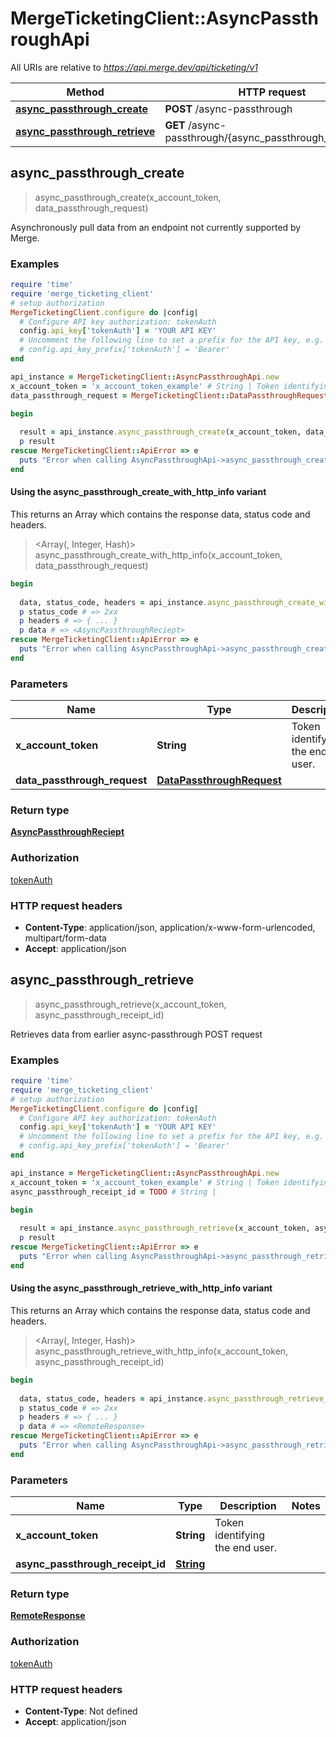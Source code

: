# MergeTicketingClient::AsyncPassthroughApi

All URIs are relative to *https://api.merge.dev/api/ticketing/v1*

| Method | HTTP request | Description |
| ------ | ------------ | ----------- |
| [**async_passthrough_create**](AsyncPassthroughApi.md#async_passthrough_create) | **POST** /async-passthrough |  |
| [**async_passthrough_retrieve**](AsyncPassthroughApi.md#async_passthrough_retrieve) | **GET** /async-passthrough/{async_passthrough_receipt_id} |  |


## async_passthrough_create

> <AsyncPassthroughReciept> async_passthrough_create(x_account_token, data_passthrough_request)



Asynchronously pull data from an endpoint not currently supported by Merge.

### Examples

```ruby
require 'time'
require 'merge_ticketing_client'
# setup authorization
MergeTicketingClient.configure do |config|
  # Configure API key authorization: tokenAuth
  config.api_key['tokenAuth'] = 'YOUR API KEY'
  # Uncomment the following line to set a prefix for the API key, e.g. 'Bearer' (defaults to nil)
  # config.api_key_prefix['tokenAuth'] = 'Bearer'
end

api_instance = MergeTicketingClient::AsyncPassthroughApi.new
x_account_token = 'x_account_token_example' # String | Token identifying the end user.
data_passthrough_request = MergeTicketingClient::DataPassthroughRequest.new({method: MergeTicketingClient::MethodEnum::GET, path: '/scooters'}) # DataPassthroughRequest | 

begin
  
  result = api_instance.async_passthrough_create(x_account_token, data_passthrough_request)
  p result
rescue MergeTicketingClient::ApiError => e
  puts "Error when calling AsyncPassthroughApi->async_passthrough_create: #{e}"
end
```

#### Using the async_passthrough_create_with_http_info variant

This returns an Array which contains the response data, status code and headers.

> <Array(<AsyncPassthroughReciept>, Integer, Hash)> async_passthrough_create_with_http_info(x_account_token, data_passthrough_request)

```ruby
begin
  
  data, status_code, headers = api_instance.async_passthrough_create_with_http_info(x_account_token, data_passthrough_request)
  p status_code # => 2xx
  p headers # => { ... }
  p data # => <AsyncPassthroughReciept>
rescue MergeTicketingClient::ApiError => e
  puts "Error when calling AsyncPassthroughApi->async_passthrough_create_with_http_info: #{e}"
end
```

### Parameters

| Name | Type | Description | Notes |
| ---- | ---- | ----------- | ----- |
| **x_account_token** | **String** | Token identifying the end user. |  |
| **data_passthrough_request** | [**DataPassthroughRequest**](DataPassthroughRequest.md) |  |  |

### Return type

[**AsyncPassthroughReciept**](AsyncPassthroughReciept.md)

### Authorization

[tokenAuth](../README.md#tokenAuth)

### HTTP request headers

- **Content-Type**: application/json, application/x-www-form-urlencoded, multipart/form-data
- **Accept**: application/json


## async_passthrough_retrieve

> <RemoteResponse> async_passthrough_retrieve(x_account_token, async_passthrough_receipt_id)



Retrieves data from earlier async-passthrough POST request

### Examples

```ruby
require 'time'
require 'merge_ticketing_client'
# setup authorization
MergeTicketingClient.configure do |config|
  # Configure API key authorization: tokenAuth
  config.api_key['tokenAuth'] = 'YOUR API KEY'
  # Uncomment the following line to set a prefix for the API key, e.g. 'Bearer' (defaults to nil)
  # config.api_key_prefix['tokenAuth'] = 'Bearer'
end

api_instance = MergeTicketingClient::AsyncPassthroughApi.new
x_account_token = 'x_account_token_example' # String | Token identifying the end user.
async_passthrough_receipt_id = TODO # String | 

begin
  
  result = api_instance.async_passthrough_retrieve(x_account_token, async_passthrough_receipt_id)
  p result
rescue MergeTicketingClient::ApiError => e
  puts "Error when calling AsyncPassthroughApi->async_passthrough_retrieve: #{e}"
end
```

#### Using the async_passthrough_retrieve_with_http_info variant

This returns an Array which contains the response data, status code and headers.

> <Array(<RemoteResponse>, Integer, Hash)> async_passthrough_retrieve_with_http_info(x_account_token, async_passthrough_receipt_id)

```ruby
begin
  
  data, status_code, headers = api_instance.async_passthrough_retrieve_with_http_info(x_account_token, async_passthrough_receipt_id)
  p status_code # => 2xx
  p headers # => { ... }
  p data # => <RemoteResponse>
rescue MergeTicketingClient::ApiError => e
  puts "Error when calling AsyncPassthroughApi->async_passthrough_retrieve_with_http_info: #{e}"
end
```

### Parameters

| Name | Type | Description | Notes |
| ---- | ---- | ----------- | ----- |
| **x_account_token** | **String** | Token identifying the end user. |  |
| **async_passthrough_receipt_id** | [**String**](.md) |  |  |

### Return type

[**RemoteResponse**](RemoteResponse.md)

### Authorization

[tokenAuth](../README.md#tokenAuth)

### HTTP request headers

- **Content-Type**: Not defined
- **Accept**: application/json

